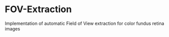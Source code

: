 # FOV-Extraction
Implementation of automatic Field of View extraction for color fundus retina images
